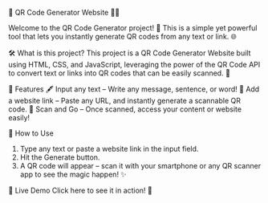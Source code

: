 🎉 QR Code Generator Website 📱✨


Welcome to the QR Code Generator project! 🚀 This is a simple yet powerful tool that lets you instantly generate QR codes from any text or link. 🌐

🛠️ What is this project?
This project is a QR Code Generator Website built using HTML, CSS, and JavaScript, leveraging the power of the QR Code API to convert text or links into QR codes that can be easily scanned. 📲

🌟 Features
🖋️ Input any text – Write any message, sentence, or word!
🔗 Add a website link – Paste any URL, and instantly generate a scannable QR code.
📲 Scan and Go – Once scanned, access your content or website easily!

🎯 How to Use

1. Type any text or paste a website link in the input field.
2. Hit the Generate button.
3. A QR code will appear – scan it with your smartphone or any QR scanner app to see the magic happen! ✨

🔗 Live Demo
Click here to see it in action!
 🎉
